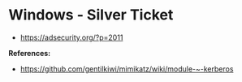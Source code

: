 # Windows - Silver Ticket

* https://adsecurity.org/?p=2011

**References:**
* https://github.com/gentilkiwi/mimikatz/wiki/module-~-kerberos
